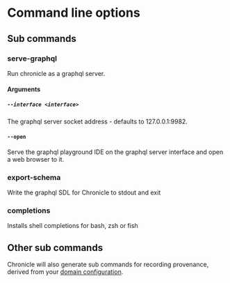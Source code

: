 # Command line options

## Sub commands

### serve-graphql

Run chronicle as a graphql server.

#### Arguments

##### ``--interface <interface>``

The graphql server socket address - defaults to 127.0.0.1:9982.

#### ``--open``

Serve the graphql playground IDE on the graphql server interface and open a web
browser to it.

### export-schema

Write the graphql SDL for Chronicle to stdout and exit

### completions

Installs shell completions for  bash, zsh or fish

## Other sub commands

Chronicle will also generate sub commands for recording provenance, derived from
your [domain configuration](./domain_modelling.md).
